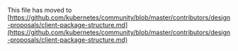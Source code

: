 This file has moved to [https://github.com/kubernetes/community/blob/master/contributors/design-proposals/client-package-structure.md](https://github.com/kubernetes/community/blob/master/contributors/design-proposals/client-package-structure.md)

